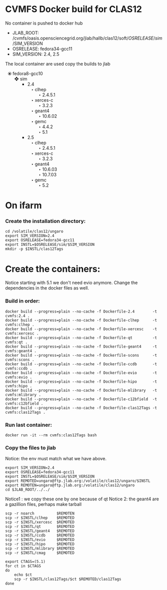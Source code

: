 # CVMFS Docker build for CLAS12
No container is pushed to docker hub

- JLAB_ROOT: /cvmfs/oasis.opensciencegrid.org/jlab/hallb/clas12/soft/$OSRELEASE/sim/$SIM_VERSION
- OSRELEASE: fedora34-gcc11
- SIM_VERSION: 2.4, 2.5


The local container are used copy the builds to jlab

<ul style='list-style-type: "⦿ ";'>
	<li>fedora8-gcc10
	 <ul style='list-style-type: "❖ "'>
		<li>sim
	 <ul style='list-style-type:square'>
			<li>2.4
			<ul style='list-style-type: "‣ ︎"'>
				<li>clhep
				<ul style='list-style-type: "‣ ︎"'>
					<li>2.4.5.1
					</li>
				</ul>
				</li>
				<li>xerces-c
				<ul style='list-style-type: "‣ ︎"'>
					<li>3.2.3
					</li>
				</ul>
				</li>
				<li>geant4
				<ul style='list-style-type: "‣ ︎"'>
					<li>10.6.02
					</li>
				</ul>
				</li>
				<li>gemc
				<ul style='list-style-type: "‣ ︎"'>
					<li>4.4.2
					</li>
					<li>5.1
					</li>
				</ul>
				</li>
			</ul>
			</li>
			<li>2.5
			<ul style='list-style-type: "‣ ︎"'>
				<li>clhep
				<ul style='list-style-type: "‣ ︎"'>
					<li>2.4.5.1
					</li>
				</ul>
				</li>
				<li>xerces-c
				<ul style='list-style-type: "‣ ︎"'>
					<li>3.2.3
					</li>
				</ul>
				</li>
				<li>geant4
				<ul style='list-style-type: "‣ ︎"'>
					<li>10.6.03
					</li>
					<li>10.7.03
					</li>
				</ul>
				</li>
				<li>gemc
				<ul style='list-style-type: "‣ ︎"'>
					<li>5.2
					</li>
				</ul>
				</li>
			</ul>
			</li>
		</ul>
		</li>
	</ul>
	</li>
</ul>

# On ifarm

### Create the installation directory:

```
cd /volatile/clas12/ungaro
export SIM_VERSION=2.4
export OSRELEASE=fedora34-gcc11
export INSTL=$OSRELEASE/sim/$SIM_VERSION
mkdir -p $INSTL/clas12Tags
```


# Create the containers:

Notice starting with 5.1 we don't need evio anymore. 
Change the dependencies in the docker files as well.

### Build in order:

```
docker build --progress=plain --no-cache -f Dockerfile-2.4        -t cvmfs:2.4 .
docker build --progress=plain --no-cache -f Dockerfile-clhep      -t cvmfs:clhep .
docker build --progress=plain --no-cache -f Dockerfile-xercesc    -t cvmfs:xercesc .
docker build --progress=plain --no-cache -f Dockerfile-qt         -t cvmfs:qt .
docker build --progress=plain --no-cache -f Dockerfile-geant4     -t cvmfs:geant4 .
docker build --progress=plain --no-cache -f Dockerfile-scons      -t cvmfs:scons .
docker build --progress=plain --no-cache -f Dockerfile-ccdb       -t cvmfs:ccdb .
docker build --progress=plain --no-cache -f Dockerfile-evio       -t cvmfs:evio .
docker build --progress=plain --no-cache -f Dockerfile-hipo       -t cvmfs:hipo .
docker build --progress=plain --no-cache -f Dockerfile-mlibrary   -t cvmfs:mlibrary .
docker build --progress=plain --no-cache -f Dockerfile-c12bfield  -t cvmfs:c12bfield .
docker build --progress=plain --no-cache -f Dockerfile-clas12Tags -t cvmfs:clas12Tags .
```


### Run last container:

```
docker run -it --rm cvmfs:clas12Tags bash
```

### Copy the files to jlab

Notice: the env must match what we have above.

```
export SIM_VERSION=2.4
export OSRELEASE=fedora34-gcc11
export INSTL=$OSRELEASE/sim/$SIM_VERSION
export REMOTED=ungaro@ftp.jlab.org:/volatile/clas12/ungaro/$INSTL
export REMOTEN=ungaro@ftp.jlab.org:/volatile/clas12/ungaro
cd $JLAB_ROOT/../../
```

Notice1 : we copy these one by one because of qt 
Notice 2: the geant4 are a gazillion files, perhaps make tarball

```
scp -r noarch          $REMOTEN
scp -r $INSTL/clhep    $REMOTED
scp -r $INSTL/xercesc  $REMOTED
scp -r $INSTL/qt       $REMOTED
scp -r $INSTL/geant4   $REMOTED
scp -r $INSTL/ccdb     $REMOTED
scp -r $INSTL/evio     $REMOTED
scp -r $INSTL/hipo     $REMOTED
scp -r $INSTL/mlibrary $REMOTED
scp -r $INSTL/cmag     $REMOTED

export CTAGS=(5.1)
for ct in $CTAGS
do
	echo $ct
	scp -r $INSTL/clas12Tags/$ct $REMOTED/clas12Tags
done
```


